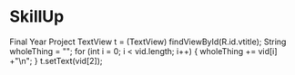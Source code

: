 # SkillUp
Final Year Project
TextView t = (TextView) findViewById(R.id.vtitle);
        String wholeThing = "";
        for (int i = 0; i < vid.length; i++) {
            wholeThing += vid[i] +"\n";
        }
        t.setText(vid[2]);
